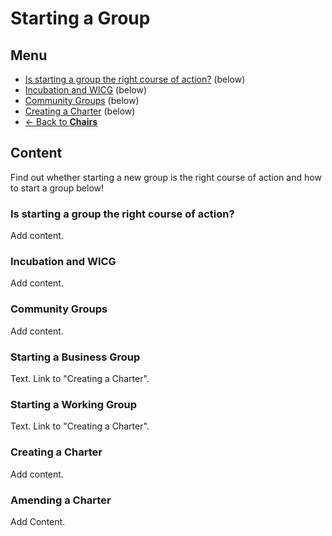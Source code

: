 # Starting a Group
## Menu
* [Is starting a group the right course of action?]() (below)
* [Incubation and WICG](#) (below)
* [Community Groups](#) (below)
* [Creating a Charter](#) (below)
* [<- Back to **Chairs**](index.md#)

## Content
Find out whether starting a new group is the right course of action and how to start a group below!

### Is starting a group the right course of action?
Add content.

### Incubation and WICG
Add content.

### Community Groups
Add content.

### Starting a Business Group
Text. Link to "Creating a Charter".

### Starting a Working Group
Text. Link to "Creating a Charter".

### Creating a Charter
Add content.

### Amending a Charter
Add Content.


